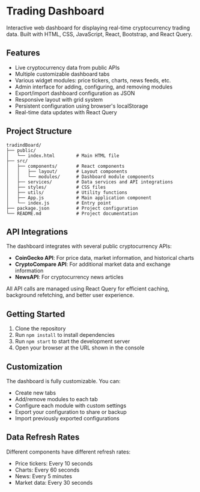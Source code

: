 # Trading Dashboard

Interactive web dashboard for displaying real-time cryptocurrency trading data. Built with HTML, CSS, JavaScript, React, Bootstrap, and React Query.

## Features

- Live cryptocurrency data from public APIs
- Multiple customizable dashboard tabs
- Various widget modules: price tickers, charts, news feeds, etc.
- Admin interface for adding, configuring, and removing modules
- Export/import dashboard configuration as JSON
- Responsive layout with grid system
- Persistent configuration using browser's localStorage
- Real-time data updates with React Query

## Project Structure

```
tradindBoard/
├── public/
│   └── index.html        # Main HTML file
├── src/
│   ├── components/       # React components
│   │   ├── layout/       # Layout components
│   │   └── modules/      # Dashboard module components
│   ├── services/         # Data services and API integrations
│   ├── styles/           # CSS files
│   ├── utils/            # Utility functions
│   ├── App.js            # Main application component
│   └── index.js          # Entry point
├── package.json          # Project configuration
└── README.md             # Project documentation
```

## API Integrations

The dashboard integrates with several public cryptocurrency APIs:

- **CoinGecko API**: For price data, market information, and historical charts
- **CryptoCompare API**: For additional market data and exchange information
- **NewsAPI**: For cryptocurrency news articles

All API calls are managed using React Query for efficient caching, background refetching, and better user experience.

## Getting Started

1. Clone the repository
2. Run `npm install` to install dependencies
3. Run `npm start` to start the development server
4. Open your browser at the URL shown in the console

## Customization

The dashboard is fully customizable. You can:

- Create new tabs
- Add/remove modules to each tab
- Configure each module with custom settings
- Export your configuration to share or backup
- Import previously exported configurations

## Data Refresh Rates

Different components have different refresh rates:

- Price tickers: Every 10 seconds
- Charts: Every 60 seconds
- News: Every 5 minutes
- Market data: Every 30 seconds